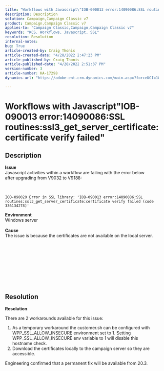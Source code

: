 ```yaml
---
title: "Workflows with Javascript\"IOB-090013 error:14090086:SSL routines:ssl3_get_server_certificate:certificate verify failed\""
description: Description
solution: Campaign,Campaign Classic v7
product: Campaign,Campaign Classic v7
applies-to: "Campaign Classic,Campaign,Campaign Classic v7"
keywords: "KCS, Workflows, Javascript, SSL"
resolution: Resolution
internal-notes: 
bug: True
article-created-by: Craig Thonis
article-created-date: "4/28/2022 2:47:23 PM"
article-published-by: Craig Thonis
article-published-date: "4/28/2022 2:51:37 PM"
version-number: 3
article-number: KA-17298
dynamics-url: "https://adobe-ent.crm.dynamics.com/main.aspx?forceUCI=1&pagetype=entityrecord&etn=knowledgearticle&id=d9951f1b-02c7-ec11-a7b6-0022480a10ee"

---
```

# Workflows with Javascript"IOB-090013 error:14090086:SSL routines:ssl3_get_server_certificate:certificate verify failed"

## Description

<b>Issue</b>
<br>Javascript activities within a workflow are failing with the error below after upgrading from V9032 to V9188: <br><br><br>

```
IOB-090020 Error in SSL library: 'IOB-090013 error:14090086:SSL routines:ssl3_get_server_certificate:certificate verify failed (code 336134278)'
```


<b>Environment</b>
<br>Windows server<br><br>
<b>Cause</b>
<br>The issue is because the certificates are not available on the local server.<br><br> <br>

<br><br><br> <br><br> 

## Resolution


<b>Resolution</b>

There are 2 workarounds available for this issue:
 1. As a temporary workaround the customer.sh can be configured with WPP_SSL_ALLOW_INSECURE environment set to 1. Setting WPP_SSL_ALLOW_INSECURE env variable to 1 will disable this hostname check. 
 2. Download the certificates locally to the campaign server so they are accessible.

Engineering confirmed that a permanent fix will be available from 20.3.
